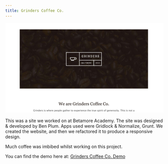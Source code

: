 ```yaml
---
title: Grinders Coffee Co.
---
```


![Grinders Coffee Co.](assets/img/work/proj-2/grindersco_ss.jpg)

This was a site we worked on at Betamore Academy. The site was designed & developed by Ben Plum.
Apps used were Gridlock & Normalize, Grunt. We created the website, and then we refactored it to produce a responsive design.

Much coffee was imbibed whilst working on this project.

You can find the demo here at: [Grinders Coffee Co. Demo](http://nicollehahn.github.io/Grinders-Coffee-Co-Website)
